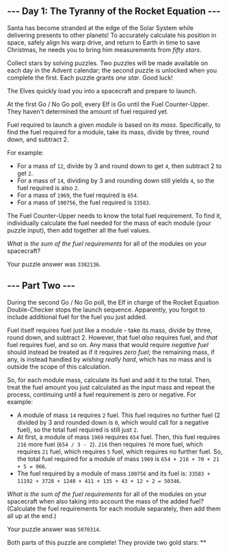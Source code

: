 --- Day 1: The Tyranny of the Rocket Equation ---
-------------------------------------------------

Santa has become stranded at the edge of the Solar System while
delivering presents to other planets! To accurately calculate his
position in space, safely align his warp drive, and return to Earth in
time to save Christmas, he needs you to bring him measurements from
*fifty stars*.

Collect stars by solving puzzles. Two puzzles will be made available on
each day in the Advent calendar; the second puzzle is unlocked when you
complete the first. Each puzzle grants *one star*. Good luck!

The Elves quickly load you into a spacecraft and prepare to launch.

At the first Go / No Go poll, every Elf is Go until the Fuel
Counter-Upper. They haven't determined the amount of fuel required yet.

Fuel required to launch a given *module* is based on its *mass*.
Specifically, to find the fuel required for a module, take its mass,
divide by three, round down, and subtract 2.

For example:

-   For a mass of `12`, divide by 3 and round down to get `4`, then
    subtract 2 to get `2`.
-   For a mass of `14`, dividing by 3 and rounding down still yields
    `4`, so the fuel required is also `2`.
-   For a mass of `1969`, the fuel required is `654`.
-   For a mass of `100756`, the fuel required is `33583`.

The Fuel Counter-Upper needs to know the total fuel requirement. To find
it, individually calculate the fuel needed for the mass of each module
(your puzzle input), then add together all the fuel values.

*What is the sum of the fuel requirements* for all of the modules on
your spacecraft?

Your puzzle answer was `3382136`.

--- Part Two ---
----------------

During the second Go / No Go poll, the Elf in charge of the Rocket
Equation Double-Checker stops the launch sequence. Apparently, you
forgot to include additional fuel for the fuel you just added.

Fuel itself requires fuel just like a module - take its mass, divide by
three, round down, and subtract 2. However, that fuel *also* requires
fuel, and *that* fuel requires fuel, and so on. Any mass that would
require *negative fuel* should instead be treated as if it requires
*zero fuel*; the remaining mass, if any, is instead handled by *wishing
really hard*, which has no mass and is outside the scope of this
calculation.

So, for each module mass, calculate its fuel and add it to the total.
Then, treat the fuel amount you just calculated as the input mass and
repeat the process, continuing until a fuel requirement is zero or
negative. For example:

-   A module of mass `14` requires `2` fuel. This fuel requires no
    further fuel (2 divided by 3 and rounded down is `0`, which would
    call for a negative fuel), so the total fuel required is still just
    `2`.
-   At first, a module of mass `1969` requires `654` fuel. Then, this
    fuel requires `216` more fuel (`654 / 3 - 2`). `216` then requires
    `70` more fuel, which requires `21` fuel, which requires `5` fuel,
    which requires no further fuel. So, the total fuel required for a
    module of mass `1969` is `654 + 216 + 70 + 21 + 5 = 966`.
-   The fuel required by a module of mass `100756` and its fuel is:
    `33583 + 11192 + 3728 + 1240 + 411 + 135 + 43 + 12 + 2 = 50346`.

*What is the sum of the fuel requirements* for all of the modules on
your spacecraft when also taking into account the mass of the added
fuel? (Calculate the fuel requirements for each module separately, then
add them all up at the end.)

Your puzzle answer was `5070314`.

Both parts of this puzzle are complete! They provide two gold stars:
\*\*
